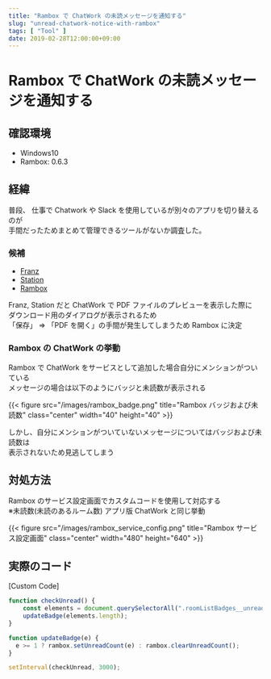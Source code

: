 ```yaml
---
title: "Rambox で ChatWork の未読メッセージを通知する"
slug: "unread-chatwork-notice-with-rambox"
tags: [ "Tool" ]
date: 2019-02-28T12:00:00+09:00
---
```


# Rambox で ChatWork の未読メッセージを通知する

## 確認環境

* Windows10
* Rambox: 0.6.3

## 経緯

普段、 仕事で Chatwork や Slack を使用しているが別々のアプリを切り替えるのが  
手間だったためまとめて管理できるツールがないか調査した。

### 候補

* [Franz](https://meetfranz.com/)
* [Station](https://getstation.com/)
* [Rambox](https://rambox.pro/#ce)

Franz, Station だと ChatWork で PDF ファイルのプレビューを表示した際に  
ダウンロード用のダイアログが表示されるため  
「保存」 => 「PDF を開く」の手間が発生してしまうため Rambox に決定

### Rambox の ChatWork の挙動

Rambox で ChatWork をサービスとして追加した場合自分にメンションがついている  
メッセージの場合は以下のようにバッジと未読数が表示される

{{< figure src="/images/rambox_badge.png" title="Rambox バッジおよび未読数" class="center" width="40" height="40" >}}

しかし、自分にメンションがついていないメッセージについてはバッジおよび未読数は  
表示されないため見逃してしまう  

## 対処方法

Rambox のサービス設定画面でカスタムコードを使用して対応する  
※未読数(未読のあるルーム数) アプリ版 ChatWork と同じ挙動

{{< figure src="/images/rambox_service_config.png" title="Rambox サービス設定画面" class="center" width="480" height="640" >}}

## 実際のコード

[Custom Code]

```javascript
function checkUnread() {
    const elements = document.querySelectorAll(".roomListBadges__unreadBadgeText");
    updateBadge(elements.length);
}

function updateBadge(e) {
  e >= 1 ? rambox.setUnreadCount(e) : rambox.clearUnreadCount();
}

setInterval(checkUnread, 3000);
```

